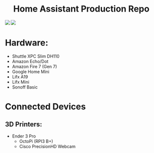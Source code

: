 <h1 align="center">
  Home Assistant Production Repo
</h1>
<h4>
<a href="https://travis-ci.org/flamingotter/HASS"><img src="https://travis-ci.org/flamingotter/HASS.svg?branch=master"/></a>  <a href="https://github.com/flamingotter/HASS/commits/master"><img src="https://img.shields.io/github/last-commit/flamingotter/HASS.svg?style=plasticr"/></a>
</h4>

# Hardware:
* Shuttle XPC Slim DH110
* Amazon Echo/Dot
* Amazon Fire 7 (Gen 7)
* Google Home Mini
* Lifx A19
* Lifx Mini
* Sonoff Basic

# Connected Devices

## 3D Printers:
* Ender 3 Pro
  * OctoPi (RPI3 B+)
  * Cisco PrecisionHD Webcam
